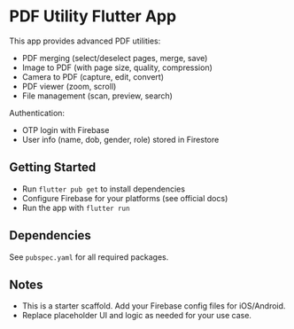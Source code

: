 # PDF Utility Flutter App

This app provides advanced PDF utilities:
- PDF merging (select/deselect pages, merge, save)
- Image to PDF (with page size, quality, compression)
- Camera to PDF (capture, edit, convert)
- PDF viewer (zoom, scroll)
- File management (scan, preview, search)

Authentication:
- OTP login with Firebase
- User info (name, dob, gender, role) stored in Firestore

## Getting Started
- Run `flutter pub get` to install dependencies
- Configure Firebase for your platforms (see official docs)
- Run the app with `flutter run`

## Dependencies
See `pubspec.yaml` for all required packages.

## Notes
- This is a starter scaffold. Add your Firebase config files for iOS/Android.
- Replace placeholder UI and logic as needed for your use case.
